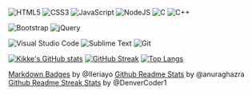 <img alt="HTML5" src="https://img.shields.io/badge/html5-%23E34F26.svg?style=for-the-badge&logo=html5&logoColor=white"/> <img alt="CSS3" src="https://img.shields.io/badge/css3-%231572B6.svg?style=for-the-badge&logo=css3&logoColor=white"/> <img alt="JavaScript" src="https://img.shields.io/badge/javascript-%23323330.svg?style=for-the-badge&logo=javascript&logoColor=%23F7DF1E"/> 
<img alt="NodeJS" src="https://img.shields.io/badge/node.js-%2343853D.svg?style=for-the-badge&logo=node-dot-js&logoColor=white"/>
<img alt="C" src="https://img.shields.io/badge/c-%2300599C.svg?style=for-the-badge&logo=c&logoColor=white"/>
<img alt="C++" src="https://img.shields.io/badge/c++-%2300599C.svg?style=for-the-badge&logo=c%2B%2B&logoColor=white"/>

<img alt="Bootstrap" src="https://img.shields.io/badge/bootstrap-%23563D7C.svg?style=for-the-badge&logo=bootstrap&logoColor=white"/> <img alt="jQuery" src="https://img.shields.io/badge/jquery-%230769AD.svg?style=for-the-badge&logo=jquery&logoColor=white"/>

<img alt="Visual Studio Code" src="https://img.shields.io/badge/VisualStudioCode-0078d7.svg?style=for-the-badge&logo=visual-studio-code&logoColor=white"/> <img alt="Sublime Text" src="https://img.shields.io/badge/sublime_text-%23575757.svg?style=for-the-badge&logo=sublime-text&logoColor=important"/> <img alt="Git" src="https://img.shields.io/badge/git-%23F05033.svg?style=for-the-badge&logo=git&logoColor=white"/>

[![Kikke's GitHub stats](https://github-readme-stats.vercel.app/api?username=KikkeRivera&count_private=true&show_icons=true&include_all_commits=true&theme=react&hide_border=true)](https://github.com/anuraghazra/github-readme-stats)
[![GitHub Streak](http://github-readme-streak-stats.herokuapp.com?user=KikkeRivera&theme=react&hide_border=true)](https://git.io/streak-stats)
[![Top Langs](https://github-readme-stats.vercel.app/api/top-langs/?username=KikkeRivera&layout=default&langs_count=6&theme=react&hide_border=true)](https://github.com/anuraghazra/github-readme-stats)




[Markdown Badges](https://github.com/Ileriayo/markdown-badges) by @Ileriayo
[Github Readme Stats](https://github.com/anuraghazra/github-readme-stats) by @anuraghazra
[Github Readme Streak Stats](https://github.com/DenverCoder1/github-readme-streak-stats) by @DenverCoder1
